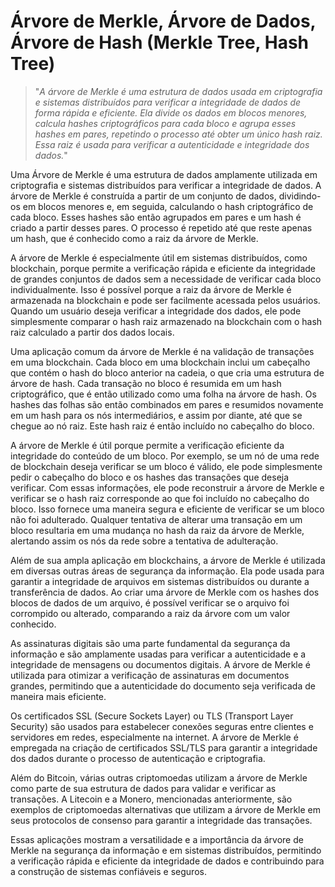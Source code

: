 # Árvore de Merkle, Árvore de Dados, Árvore de Hash (Merkle Tree, Hash Tree)

>"*A árvore de Merkle é uma estrutura de dados usada em criptografia e sistemas distribuídos para verificar a integridade de dados de forma rápida e eficiente. Ela divide os dados em blocos menores, calcula hashes criptográficos para cada bloco e agrupa esses hashes em pares, repetindo o processo até obter um único hash raiz. Essa raiz é usada para verificar a autenticidade e integridade dos dados.*"

Uma Árvore de Merkle é uma estrutura de dados amplamente utilizada em criptografia e sistemas distribuídos para verificar a integridade de dados. A árvore de Merkle é construída a partir de um conjunto de dados, dividindo-os em blocos menores e, em seguida, calculando o hash criptográfico de cada bloco. Esses hashes são então agrupados em pares e um hash é criado a partir desses pares. O processo é repetido até que reste apenas um hash, que é conhecido como a raiz da árvore de Merkle.

A árvore de Merkle é especialmente útil em sistemas distribuídos, como blockchain, porque permite a verificação rápida e eficiente da integridade de grandes conjuntos de dados sem a necessidade de verificar cada bloco individualmente. Isso é possível porque a raiz da árvore de Merkle é armazenada na blockchain e pode ser facilmente acessada pelos usuários. Quando um usuário deseja verificar a integridade dos dados, ele pode simplesmente comparar o hash raiz armazenado na blockchain com o hash raiz calculado a partir dos dados locais.

Uma aplicação comum da árvore de Merkle é na validação de transações em uma blockchain. Cada bloco em uma blockchain inclui um cabeçalho que contém o hash do bloco anterior na cadeia, o que cria uma estrutura de árvore de hash. Cada transação no bloco é resumida em um hash criptográfico, que é então utilizado como uma folha na árvore de hash. Os hashes das folhas são então combinados em pares e resumidos novamente em um hash para os nós intermediários, e assim por diante, até que se chegue ao nó raiz. Este hash raiz é então incluído no cabeçalho do bloco.

A árvore de Merkle é útil porque permite a verificação eficiente da integridade do conteúdo de um bloco. Por exemplo, se um nó de uma rede de blockchain deseja verificar se um bloco é válido, ele pode simplesmente pedir o cabeçalho do bloco e os hashes das transações que deseja verificar. Com essas informações, ele pode reconstruir a árvore de Merkle e verificar se o hash raiz corresponde ao que foi incluído no cabeçalho do bloco. Isso fornece uma maneira segura e eficiente de verificar se um bloco não foi adulterado. Qualquer tentativa de alterar uma transação em um bloco resultaria em uma mudança no hash da raiz da árvore de Merkle, alertando assim os nós da rede sobre a tentativa de adulteração.

Além de sua ampla aplicação em blockchains, a árvore de Merkle é utilizada em diversas outras áreas de segurança da informação. Ela pode usada para garantir a integridade de arquivos em sistemas distribuídos ou durante a transferência de dados. Ao criar uma árvore de Merkle com os hashes dos blocos de dados de um arquivo, é possível verificar se o arquivo foi corrompido ou alterado, comparando a raiz da árvore com um valor conhecido.

As assinaturas digitais são uma parte fundamental da segurança da informação e são amplamente usadas para verificar a autenticidade e a integridade de mensagens ou documentos digitais. A árvore de Merkle é utilizada para otimizar a verificação de assinaturas em documentos grandes, permitindo que a autenticidade do documento seja verificada de maneira mais eficiente.

Os certificados SSL (Secure Sockets Layer) ou TLS (Transport Layer Security) são usados para estabelecer conexões seguras entre clientes e servidores em redes, especialmente na internet. A árvore de Merkle é empregada na criação de certificados SSL/TLS para garantir a integridade dos dados durante o processo de autenticação e criptografia.

Além do Bitcoin, várias outras criptomoedas utilizam a árvore de Merkle como parte de sua estrutura de dados para validar e verificar as transações. A Litecoin e a Monero, mencionadas anteriormente, são exemplos de criptomoedas alternativas que utilizam a árvore de Merkle em seus protocolos de consenso para garantir a integridade das transações.

Essas aplicações mostram a versatilidade e a importância da árvore de Merkle na segurança da informação e em sistemas distribuídos, permitindo a verificação rápida e eficiente da integridade de dados e contribuindo para a construção de sistemas confiáveis e seguros.